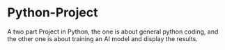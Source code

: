 # Python-Project
A two part Project in Python, the one is about general python coding, and the other one is about training an AI model and display the results. 
